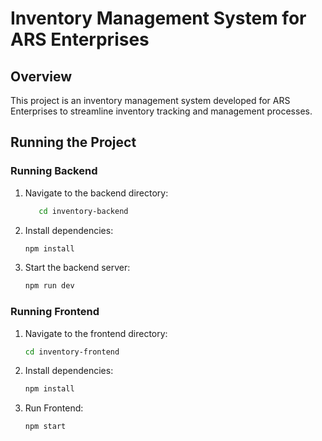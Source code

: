 # Inventory Management System for ARS Enterprises

## Overview

This project is an inventory management system developed for ARS Enterprises to streamline inventory tracking and management processes.

## Running the Project


### Running Backend

1. Navigate to the backend directory:
   ```bash
      cd inventory-backend


2. Install dependencies:
   ```bash
   npm install


3. Start the backend server:
   ```bash
   npm run dev

### Running Frontend

1. Navigate to the frontend directory:
   ```bash
   cd inventory-frontend

2. Install dependencies:
   ```bash
   npm install
   
3. Run Frontend:
   ```bash
   npm start